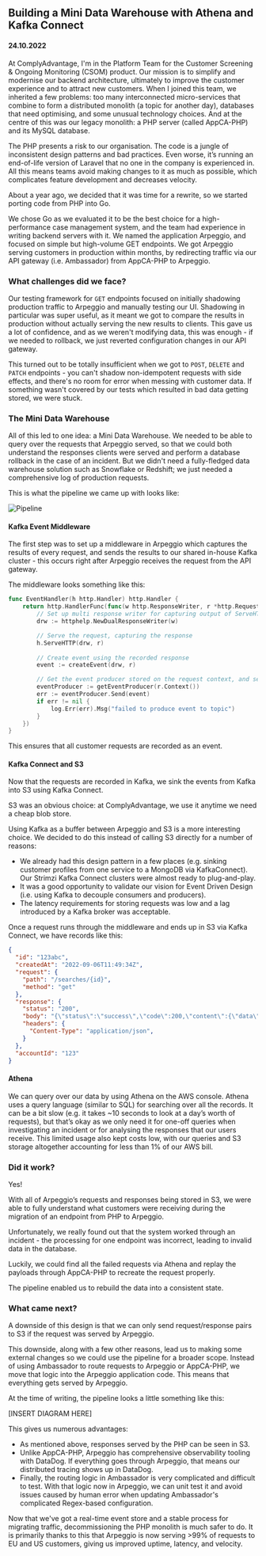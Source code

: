 ## Building a Mini Data Warehouse with Athena and Kafka Connect
#### 24.10.2022

At ComplyAdvantage, I'm in the Platform Team for the Customer Screening & Ongoing Monitoring (CSOM) product. Our mission is to simplify and modernise our backend architecture, ultimately to improve the customer experience and to attract new customers. When I joined this team, we inherited a few problems: too many interconnected micro-services that combine to form a distributed monolith (a topic for another day), databases that need optimising, and some unusual technology choices. And at the centre of this was our legacy monolith: a PHP server (called AppCA-PHP) and its MySQL database.

The PHP presents a risk to our organisation. The code is a jungle of inconsistent design patterns and bad practices. Even worse, it’s running an end-of-life version of Laravel that no one in the company is experienced in. All this means teams avoid making changes to it as much as possible, which complicates feature development and decreases velocity.

About a year ago, we decided that it was time for a rewrite, so we started porting code from PHP into Go.

We chose Go as we evaluated it to be the best choice for a high-performance case management system, and the team had experience in writing backend servers with it. We named the application Arpeggio, and focused on simple but high-volume GET endpoints. We got Arpeggio serving customers in production within months, by redirecting traffic via our API gateway (i.e. Ambassador) from AppCA-PHP to Arpeggio.

### What challenges did we face?
Our testing framework for `GET` endpoints focused on initially shadowing production traffic to Arpeggio and manually testing our UI. Shadowing in particular was super useful, as it meant we got to compare the results in production without actually serving the new results to clients. This gave us a lot of confidence, and as we weren't modifying data, this was enough - if we needed to rollback, we just reverted configuration changes in our API gateway.

This turned out to be totally insufficient when we got to `POST`, `DELETE` and `PATCH` endpoints - you can't shadow non-idempotent requests with side effects, and there's no room for error when messing with customer data. If something wasn't covered by our tests which resulted in bad data getting stored, we were stuck.

### The Mini Data Warehouse
All of this led to one idea: a Mini Data Warehouse. We needed to be able to query over the requests that Arpeggio served, so that we could both understand the responses clients were served and perform a database rollback in the case of an incident. But we didn't need a fully-fledged data warehouse solution such as Snowflake or Redshift; we just needed a comprehensive log of production requests.

This is what the pipeline we came up with looks like:

![Pipeline](./blog_20221024_1.png)

#### Kafka Event Middleware
The first step was to set up a middleware in Arpeggio which captures the results of every request, and sends the results to our shared in-house Kafka cluster - this occurs right after Arpeggio receives the request from the API gateway.

The middleware looks something like this:

```go
func EventHandler(h http.Handler) http.Handler {
	return http.HandlerFunc(func(w http.ResponseWriter, r *http.Request) {
        // Set up multi response writer for capturing output of ServeHTTP
        drw := httphelp.NewDualResponseWriter(w)

        // Serve the request, capturing the response
        h.ServeHTTP(drw, r)
        
        // Create event using the recorded response
        event := createEvent(drw, r)

        // Get the event producer stored on the request context, and send event out!
        eventProducer := getEventProducer(r.Context())
        err := eventProducer.Send(event)
        if err != nil {
            log.Err(err).Msg("failed to produce event to topic")
		}
	})
}
```

This ensures that all customer requests are recorded as an event.

#### Kafka Connect and S3
Now that the requests are recorded in Kafka, we sink the events from Kafka into S3 using Kafka Connect.

S3 was an obvious choice: at ComplyAdvantage, we use it anytime we need a cheap blob store.

Using Kafka as a buffer between Arpeggio and S3 is a more interesting choice. We decided to do this instead of calling S3 directly for a number of reasons:
* We already had this design pattern in a few places (e.g. sinking customer profiles from one service to a MongoDB via KafkaConnect). Our Strimzi Kafka Connect clusters were almost ready to plug-and-play.
* It was a good opportunity to validate our vision for Event Driven Design (i.e. using Kafka to decouple consumers and producers).
* The latency requirements for storing requests was low and a lag introduced by a Kafka broker was acceptable.

Once a request runs through the middleware and ends up in S3 via Kafka Connect, we have records like this:

```json
{
  "id": "123abc",
  "createdAt": "2022-09-06T11:49:34Z",
  "request": {
    "path": "/searches/{id}",
    "method": "get"
  },
  "response": {
    "status": "200",
    "body": "{\"status\":\"success\",\"code\":200,\"content\":{\"data\":{...}",
    "headers": {
      "Content-Type": "application/json",
    }
  },
  "accountId": "123"
}
```

#### Athena
We can query over our data by using Athena on the AWS console. Athena uses a query language (similar to SQL) for searching over all the records. It can be a bit slow (e.g. it takes ~10 seconds to look at a day’s worth of requests), but that’s okay as we only need it for one-off queries when investigating an incident or for analysing the responses that our users receive. This limited usage also kept costs low, with our queries and S3 storage altogether accounting for less than 1% of our AWS bill.

### Did it work?
Yes!

With all of Arpeggio’s requests and responses being stored in S3, we were able to fully understand what customers were receiving during the migration of an endpoint from PHP to Arpeggio.

Unfortunately, we really found out that the system worked through an incident - the processing for one endpoint was incorrect, leading to invalid data in the database.

Luckily, we could find all the failed requests via Athena and replay the payloads through AppCA-PHP to recreate the request properly. 

The pipeline enabled us to rebuild the data into a consistent state.

### What came next?
A downside of this design is that we can only send request/response pairs to S3 if the request was served by Arpeggio.

This downside, along with a few other reasons, lead us to making some external changes so we could use the pipeline for a broader scope. Instead of using Ambassador to route requests to Arpeggio or AppCA-PHP, we move that logic into the Arpeggio application code. This means that everything gets served by Arpeggio.

At the time of writing, the pipeline looks a little something like this:

[INSERT DIAGRAM HERE]

This gives us numerous advantages:
* As mentioned above, responses served by the PHP can be seen in S3.
* Unlike AppCA-PHP, Arpeggio has comprehensive observability tooling with DataDog. If everything goes through Arpeggio, that means our distributed tracing shows up in DataDog.
* Finally, the routing logic in Ambassador is very complicated and difficult to test. With that logic now in Arpeggio, we can unit test it and avoid issues caused by human error when updating Ambassador's complicated Regex-based configuration.

Now that we've got a real-time event store and a stable process for migrating traffic, decommissioning the PHP monolith is much safer to do. It is primarily thanks to this that Arpeggio is now serving >99% of requests to EU and US customers, giving us improved uptime, latency, and velocity.
